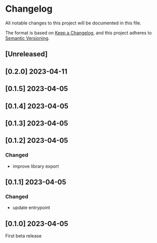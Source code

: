 # Changelog
All notable changes to this project will be documented in this file.

The format is based on [Keep a Changelog](https://keepachangelog.com/en/1.0.0/),
and this project adheres to [Semantic Versioning](https://semver.org/spec/v2.0.0.html).

## [Unreleased]

## [0.2.0] 2023-04-11

## [0.1.5] 2023-04-05

## [0.1.4] 2023-04-05

## [0.1.3] 2023-04-05

## [0.1.2] 2023-04-05

### Changed
- improve library export

## [0.1.1] 2023-04-05

### Changed
- update entrypoint

## [0.1.0] 2023-04-05

First beta release
